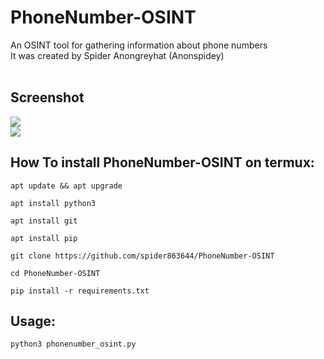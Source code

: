 # PhoneNumber-OSINT
An OSINT tool for gathering information about phone numbers
<br>
It was created by Spider Anongreyhat (Anonspidey) <br><br>

## Screenshot
<img src="phone1"><br>
<img src="phone2"><br>

## How To install PhoneNumber-OSINT on termux:

```
apt update && apt upgrade 

apt install python3

apt install git

apt install pip

git clone https://github.com/spider863644/PhoneNumber-OSINT

cd PhoneNumber-OSINT

pip install -r requirements.txt

```

## Usage:

```
python3 phonenumber_osint.py

```

